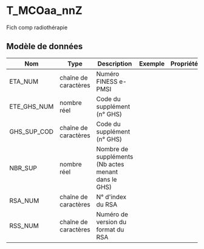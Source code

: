 # T_MCOaa_nnZ

Fich comp radiothérapie


## Modèle de données

|Nom|Type|Description|Exemple|Propriétés|
|-|-|-|-|-|
|ETA_NUM|chaîne de caractères|Numéro FINESS e-PMSI|||
|ETE_GHS_NUM|nombre réel|Code du supplément (n° GHS)|||
|GHS_SUP_COD|chaîne de caractères|Code du supplément (n° GHS)|||
|NBR_SUP|nombre réel|Nombre de suppléments (Nb actes menant dans le GHS)|||
|RSA_NUM|chaîne de caractères|N° d'index du RSA|||
|RSS_NUM|chaîne de caractères|Numéro de version du format du RSA|||
